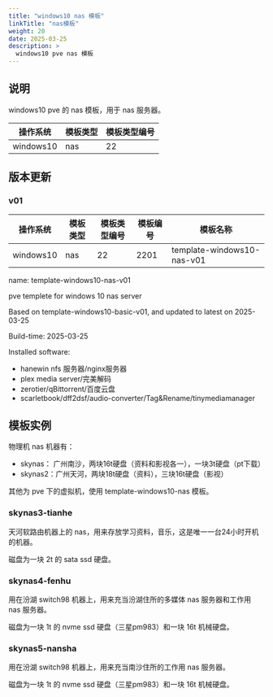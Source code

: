 ```yaml
---
title: "windows10 nas 模板"
linkTitle: "nas模板"
weight: 20
date: 2025-03-25
description: >
  windows10 pve nas 模板
---
```


## 说明

windows10 pve 的 nas 模板，用于 nas 服务器。

| 操作系统 | 模板类型 | 模板类型编号 |  
| -------- | -------- | -------- | 
| windows10 | nas | 22 | 

## 版本更新

### v01

| 操作系统 | 模板类型 | 模板类型编号 |  模板编号 | 模板名称 | 
| -------- | -------- | -------- | -------- | -------- | 
| windows10 | nas | 22 | 2201 | template-windows10-nas-v01 | 

name: template-windows10-nas-v01

pve templete for windows 10 nas server

Based on template-windows10-basic-v01, and updated to latest on 2025-03-25

Build-time: 2025-03-25

Installed software:

- hanewin nfs 服务器/nginx服务器
- plex media server/完美解码
- zerotier/qBittorrent/百度云盘 
- scarletbook/dff2dsf/audio-converter/Tag&Rename/tinymediamanager

## 模板实例

物理机 nas 机器有：

- skynas： 广州南沙，两块16t硬盘（资料和影视各一），一块3t硬盘（pt下载）
- skynas2：广州天河，两块18t硬盘（资料），三块16t硬盘（影视）

其他为 pve 下的虚拟机，使用 template-windows10-nas 模板。

### skynas3-tianhe

天河软路由机器上的 nas，用来存放学习资料，音乐，这是唯一一台24小时开机的机器。

磁盘为一块 2t 的 sata ssd 硬盘。

### skynas4-fenhu

用在汾湖 switch98 机器上，用来充当汾湖住所的多媒体 nas 服务器和工作用 nas 服务器。

磁盘为一块 1t 的 nvme ssd 硬盘（三星pm983）和一块 16t 机械硬盘。

### skynas5-nansha

用在汾湖 switch98 机器上，用来充当南沙住所的工作用 nas 服务器。

磁盘为一块 1t 的 nvme ssd 硬盘（三星pm983）和一块 16t 机械硬盘。


